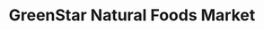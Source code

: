 ---
title: "GreenStar Natural Foods Market"
url: /ithaca/greenstar-natural-foods-market/
shop: Supermarkt
---